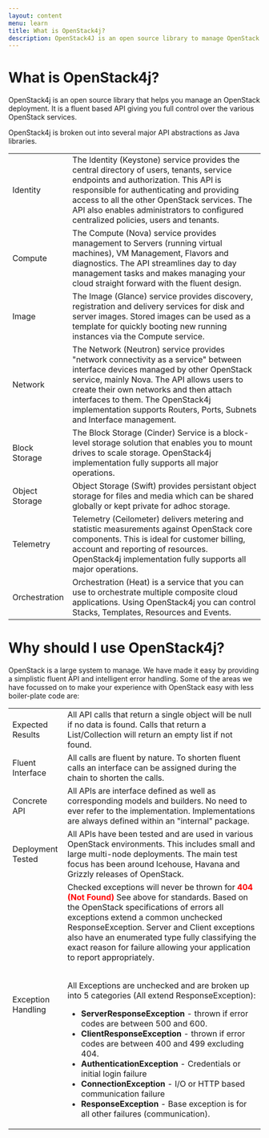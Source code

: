 ```yaml
---
layout: content
menu: learn
title: What is OpenStack4j?
description: OpenStack4J is an open source library to manage OpenStack deployments
---
```


# What is OpenStack4j?

OpenStack4j is an open source library that helps you manage an OpenStack deployment.  It is a fluent based API giving you full control
over the various OpenStack services.  

OpenStack4j is broken out into several major API abstractions as Java libraries. 

<table class="table table-striped">
<tr><td><div class="imageLabel"><span class="glyphicon glyphicon-lock"></span> Identity</div></td><td>The Identity (Keystone) service provides the central directory of users, tenants, service endpoints and authorization.  This API is responsible for
	authenticating and providing access to all the other OpenStack services.  The API also enables administrators to configured centralized policies, users and tenants.</td></tr>
<tr><td><div class="imageLabel"><span class="glyphicon glyphicon-cog"></span> Compute</div></td><td>The Compute (Nova) service provides management to Servers (running virtual machines), VM Management, Flavors and diagnostics.  The API streamlines day to day management tasks and makes managing your cloud straight forward with the fluent design.</td></tr>
<tr><td><div class="imageLabel"><span class="glyphicon glyphicon-cloud-upload"></span> Image</div></td><td>The Image (Glance) service provides discovery, registration and delivery services for disk and server images.  Stored images can be used as a template for quickly booting new running instances via the Compute service.</td></tr>
<tr><td><div class="imageLabel"><span class="glyphicon glyphicon-signal"></span> Network</div></td><td>The Network (Neutron) service provides "network connectivity as a service" between interface devices managed by other OpenStack service, mainly Nova.  The API allows users to create their own networks and then attach interfaces to them.  The OpenStack4j implementation supports Routers, Ports, Subnets and Interface management.</td></tr>
<tr><td><div class="imageLabel"><span class="glyphicon glyphicon-hdd"></span> Block Storage</div></td><td>The Block Storage (Cinder) Service is a block-level storage solution that enables you to mount drives to scale storage.  OpenStack4j implementation fully supports all major operations.</td></tr>
<tr><td><div class="imageLabel"><span class="glyphicon glyphicon-save"></span> Object Storage</div></td><td>Object Storage (Swift) provides persistant object storage for files and media which can be shared globally or kept private for adhoc storage.</td></tr>
<tr><td><div class="imageLabel"><span class="glyphicon glyphicon-stats"></span> Telemetry</div></td><td>Telemetry (Ceilometer) delivers metering and statistic measurements against OpenStack core components.  This is ideal for customer billing, account and reporting of resources. OpenStack4j implementation fully supports all major operations.</td></tr>
<tr><td><div class="imageLabel"><span class="glyphicon glyphicon-align-justify"></span> Orchestration</div></td><td>Orchestration (Heat) is a service that you can use to orchestrate multiple composite cloud applications.  Using OpenStack4j you can control Stacks, Templates, Resources and Events.</td></tr>
</table>

# Why should I use OpenStack4j?

OpenStack is a large system to manage. We have made it easy by providing a simplistic fluent API and intelligent error handling.  Some of the areas we have
focussed on to make your experience with OpenStack easy with less boiler-plate code are:

<table class="table table-striped">
<tr><td><div class="imageLabel"><span class="glyphicon glyphicon-ok"></span> Expected Results</div></td><td>All API calls that return a single object will be null if no data is found. Calls that return a List/Collection will return an empty list if not found.</td></tr>
<tr><td><div class="imageLabel"><span class="glyphicon glyphicon-pencil"></span> Fluent Interface</div></td><td>All calls are fluent by nature. To shorten fluent calls an interface can be assigned during the chain to shorten the calls.</td></tr>
<tr><td><div class="imageLabel"><span class="glyphicon glyphicon-tower"></span> Concrete API</div></td><td>All APIs are interface defined as well as corresponding models and builders. No need to ever refer to the implementation. Implementations are always defined within an "internal" package.</td></tr>
<tr><td><div class="imageLabel"><span class="glyphicon glyphicon-list"></span> Deployment Tested</div></td><td>All APIs have been tested and are used in various OpenStack environments.  This includes small and large multi-node deployments.  The main test focus has been around Icehouse, Havana and Grizzly releases of OpenStack.</td></tr>
<tr><td><div class="imageLabel"><span class="glyphicon glyphicon-warning-sign"></span> Exception Handling</div></td>
<td>
Checked exceptions will never be thrown for <strong><font color="red">404 (Not Found)</font></strong> See above for standards. Based on the OpenStack specifications of errors all exceptions extend a common unchecked ResponseException. Server and Client exceptions also have an enumerated type fully classifying the exact reason for failure allowing your application to report appropriately. 
<p><br>
All Exceptions are unchecked and are broken up into 5 categories (All extend ResponseException):
<ul>
<li><strong>ServerResponseException</strong> - thrown if error codes are between 500 and 600.</li>
<li><strong>ClientResponseException</strong> - thrown if error codes are between 400 and 499 excluding 404.</li>
<li><strong>AuthenticationException</strong> - Credentials or initial login failure</li>
<li><strong>ConnectionException</strong> - I/O or HTTP based communication failure</li>
<li><strong>ResponseException</strong> - Base exception is for all other failures (communication).</li>
</ul>
</p>
</td>
</tr>
</table>